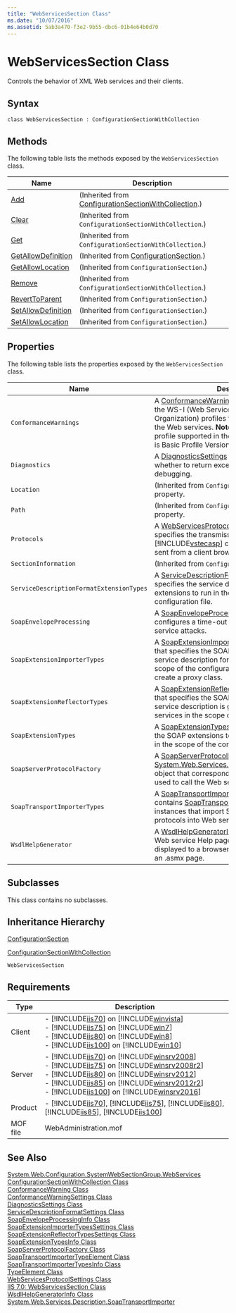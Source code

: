 ```yaml
---
title: "WebServicesSection Class"
ms.date: "10/07/2016"
ms.assetid: 5ab3a470-f3e2-9b55-dbc6-01b4e64b0d70
---
```

# WebServicesSection Class
Controls the behavior of XML Web services and their clients.  
  
## Syntax  
  
```vbs  
class WebServicesSection : ConfigurationSectionWithCollection  
```  
  
## Methods  
 The following table lists the methods exposed by the `WebServicesSection` class.  
  
|Name|Description|  
|----------|-----------------|  
|[Add](../wmi-provider/configurationsectionwithcollection-add-method.md)|(Inherited from [ConfigurationSectionWithCollection](../wmi-provider/configurationsectionwithcollection-class.md).)|  
|[Clear](../wmi-provider/configurationsectionwithcollection-clear-method.md)|(Inherited from `ConfigurationSectionWithCollection`.)|  
|[Get](../wmi-provider/configurationsectionwithcollection-get-method.md)|(Inherited from `ConfigurationSectionWithCollection`.)|  
|[GetAllowDefinition](../wmi-provider/configurationsection-getallowdefinition-method.md)|(Inherited from [ConfigurationSection](../wmi-provider/configurationsection-class.md).)|  
|[GetAllowLocation](../wmi-provider/configurationsection-getallowlocation-method.md)|(Inherited from `ConfigurationSection`.)|  
|[Remove](../wmi-provider/configurationsectionwithcollection-remove-method.md)|(Inherited from `ConfigurationSectionWithCollection`.)|  
|[RevertToParent](../wmi-provider/configurationsection-reverttoparent-method.md)|(Inherited from `ConfigurationSection`.)|  
|[SetAllowDefinition](../wmi-provider/configurationsection-setallowdefinition-method.md)|(Inherited from `ConfigurationSection`.)|  
|[SetAllowLocation](../wmi-provider/configurationsection-setallowlocation-method.md)|(Inherited from `ConfigurationSection`.)|  
  
## Properties  
 The following table lists the properties exposed by the `WebServicesSection` class.  
  
|Name|Description|  
|----------|-----------------|  
|`ConformanceWarnings`|A [ConformanceWarningSettings](../wmi-provider/conformancewarningsettings-class.md) value that lists the WS-I (Web Services Interoperability Organization) profiles that are used to validate the Web services. **Note:**  Currently, the only WS-I profile supported in the [!INCLUDE[dnprdnshort](../wmi-provider/includes/dnprdnshort-md.md)] is Basic Profile Version 1.1 (BasicProfile 1_1).|  
|`Diagnostics`|A [DiagnosticsSettings](../wmi-provider/diagnosticssettings-class.md) value that specifies whether to return exceptions to the client for debugging.|  
|`Location`|(Inherited from `ConfigurationSection`.) A key property.|  
|`Path`|(Inherited from `ConfigurationSection`.) A key property.|  
|`Protocols`|A [WebServicesProtocolSettings](../wmi-provider/webservicesprotocolsettings-class.md) value that specifies the transmission protocols that [!INCLUDE[vstecasp](../wmi-provider/includes/vstecasp-md.md)] can use to decrypt data sent from a client browser in the HTTP request.|  
|`SectionInformation`|(Inherited from `ConfigurationSection`.)|  
|`ServiceDescriptionFormatExtensionTypes`|A [ServiceDescriptionFormatSettings](../wmi-provider/servicedescriptionformatsettings-class.md) value that specifies the service description format extensions to run in the scope of the configuration file.|  
|`SoapEnvelopeProcessing`|A [SoapEnvelopeProcessingInfo](../wmi-provider/soapenvelopeprocessinginfo-class.md) value that configures a time-out to help mitigate denial of service attacks.|  
|`SoapExtensionImporterTypes`|A [SoapExtensionImporterTypesSettings](../wmi-provider/soapextensionimportertypessettings-class.md) value that specifies the SOAP extensions to run when a service description for a Web service in the scope of the configuration file is accessed to create a proxy class.|  
|`SoapExtensionReflectorTypes`|A [SoapExtensionReflectorTypesSettings](../wmi-provider/soapextensionreflectortypessettings-class.md) value that specifies the SOAP extensions to run when a service description is generated for all Web services in the scope of the configuration file.|  
|`SoapExtensionTypes`|A [SoapExtensionTypesInfo](../wmi-provider/soapextensiontypesinfo-class.md) value that specifies the SOAP extensions to run with all Web services in the scope of the configuration file.|  
|`SoapServerProtocolFactory`|A [SoapServerProtocolFactory](../wmi-provider/soapserverprotocolfactory-class.md) value that sets a [System.Web.Services.Configuration.TypeElement](http://go.microsoft.com/fwlink/?LinkId=70958) object that corresponds to the protocol that is used to call the Web service.|  
|`SoapTransportImporterTypes`|A [SoapTransportImporterTypesInfo](../wmi-provider/soaptransportimportertypesinfo-class.md) value that contains  [SoapTransportImporterTypeElement](../wmi-provider/soaptransportimportertypeelement-class.md) instances that import SOAP transmission protocols into Web services.|  
|`WsdlHelpGenerator`|A [WsdlHelpGeneratorInfo](../wmi-provider/wsdlhelpgeneratorinfo-class.md) value that specifies the Web service Help page (an .aspx file) that is displayed to a browser when the user browses to an .asmx page.|  
  
## Subclasses  
 This class contains no subclasses.  
  
## Inheritance Hierarchy  
 [ConfigurationSection](../wmi-provider/configurationsection-class.md)  
  
 [ConfigurationSectionWithCollection](../wmi-provider/configurationsectionwithcollection-class.md)  
  
 `WebServicesSection`  
  
## Requirements  
  
|Type|Description|  
|----------|-----------------|  
|Client|-   [!INCLUDE[iis70](../wmi-provider/includes/iis70-md.md)] on [!INCLUDE[winvista](../wmi-provider/includes/winvista-md.md)]<br />-   [!INCLUDE[iis75](../wmi-provider/includes/iis75-md.md)] on [!INCLUDE[win7](../wmi-provider/includes/win7-md.md)]<br />-   [!INCLUDE[iis80](../wmi-provider/includes/iis80-md.md)] on [!INCLUDE[win8](../wmi-provider/includes/win8-md.md)]<br />-   [!INCLUDE[iis100](../wmi-provider/includes/iis100-md.md)] on [!INCLUDE[win10](../wmi-provider/includes/win10-md.md)]|  
|Server|-   [!INCLUDE[iis70](../wmi-provider/includes/iis70-md.md)] on [!INCLUDE[winsrv2008](../wmi-provider/includes/winsrv2008-md.md)]<br />-   [!INCLUDE[iis75](../wmi-provider/includes/iis75-md.md)] on [!INCLUDE[winsrv2008r2](../wmi-provider/includes/winsrv2008r2-md.md)]<br />-   [!INCLUDE[iis80](../wmi-provider/includes/iis80-md.md)] on [!INCLUDE[winsrv2012](../wmi-provider/includes/winsrv2012-md.md)]<br />-   [!INCLUDE[iis85](../wmi-provider/includes/iis85-md.md)] on [!INCLUDE[winsrv2012r2](../wmi-provider/includes/winsrv2012r2-md.md)]<br />-   [!INCLUDE[iis100](../wmi-provider/includes/iis100-md.md)] on [!INCLUDE[winsrv2016](../wmi-provider/includes/winsrv2016-md.md)]|  
|Product|-   [!INCLUDE[iis70](../wmi-provider/includes/iis70-md.md)], [!INCLUDE[iis75](../wmi-provider/includes/iis75-md.md)], [!INCLUDE[iis80](../wmi-provider/includes/iis80-md.md)], [!INCLUDE[iis85](../wmi-provider/includes/iis85-md.md)], [!INCLUDE[iis100](../wmi-provider/includes/iis100-md.md)]|  
|MOF file|WebAdministration.mof|  
  
## See Also  
 [System.Web.Configuration.SystemWebSectionGroup.WebServices](/dotnet/api/system.web.configuration.scriptingwebservicessectiongroup)  
 [ConfigurationSectionWithCollection Class](../wmi-provider/configurationsectionwithcollection-class.md)   
 [ConformanceWarning Class](../wmi-provider/conformancewarning-class.md)   
 [ConformanceWarningSettings Class](../wmi-provider/conformancewarningsettings-class.md)   
 [DiagnosticsSettings Class](../wmi-provider/diagnosticssettings-class.md)   
 [ServiceDescriptionFormatSettings Class](../wmi-provider/servicedescriptionformatsettings-class.md)   
 [SoapEnvelopeProcessingInfo Class](../wmi-provider/soapenvelopeprocessinginfo-class.md)   
 [SoapExtensionImporterTypesSettings Class](../wmi-provider/soapextensionimportertypessettings-class.md)   
 [SoapExtensionReflectorTypesSettings Class](../wmi-provider/soapextensionreflectortypessettings-class.md)   
 [SoapExtensionTypesInfo Class](../wmi-provider/soapextensiontypesinfo-class.md)   
 [SoapServerProtocolFactory Class](../wmi-provider/soapserverprotocolfactory-class.md)   
 [SoapTransportImporterTypeElement Class](../wmi-provider/soaptransportimportertypeelement-class.md)   
 [SoapTransportImporterTypesInfo Class](../wmi-provider/soaptransportimportertypesinfo-class.md)   
 [TypeElement Class](../wmi-provider/typeelement-class.md)   
 [WebServicesProtocolSettings Class](../wmi-provider/webservicesprotocolsettings-class.md)   
 [IIS 7.0: WebServicesSection Class](../wmi-provider/webservicessection-class.md)   
 [WsdlHelpGeneratorInfo Class](../wmi-provider/wsdlhelpgeneratorinfo-class.md)   
 [System.Web.Services.Description.SoapTransportImporter](http://go.microsoft.com/fwlink/?LinkId=70959)